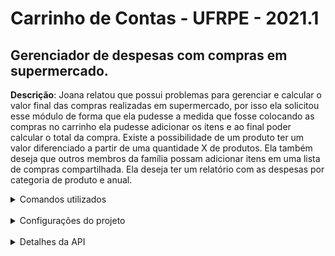 # Carrinho de Contas - UFRPE - 2021.1

## Gerenciador de despesas com compras em supermercado.

**Descrição**: Joana relatou que possui problemas para gerenciar e calcular o valor final das compras realizadas em supermercado, por isso ela solicitou esse módulo de forma que ela pudesse a medida que fosse colocando as compras no carrinho ela pudesse adicionar os itens e ao final poder calcular o total da compra. Existe a possibilidade de um produto ter um valor diferenciado a partir de uma quantidade X de produtos. Ela também deseja que outros membros da família possam adicionar itens em uma lista de compras compartilhada. Ela deseja ter um relatório com as despesas por categoria de produto e anual.

<details>
  <summary>Comandos utilizados</summary>

1. Criar o projeto:
   `rails new cdc --api --database=postgresql`
1. Criar o banco de dados:
   `rails db:create`
1. Criar migração dos usuários:
   `rails g migration CreateUsers name:string password_digest:string email:string`
1. Atualizar schema com as migrações pendentes:
   `rails db:migrate`

</details>

<br />
  
<details>
  <summary>Configurações do projeto </summary>
  
  * Ruby version 2.7.3
  
  * Rails + Postgresql
  
</details>

<br />

<details>
  <summary>Detalhes da API</summary>
  
  <details>
    <summary>(API) Usuários</summary>
    <li>Criar uma conta</li>
      - (POST) /api/v1/users - enviando um json com name, email, password
      - Apenas a criação de uma conta e o login podem ser feitos sem enviar no header "Authorization"
    <li>Fazer login</li>
      - (POST) /api/v1/auth/login - enviando um json com email e email
      - Apenas a criação de uma conta e o login podem ser feitos sem enviar no header "Authorization"
    <li>Atualizar uma conta</li>
      - (PUT) /api/v1/users/:user_id - enviando um json com name ou email
      - Obrigatório enviar a senha da conta que vai ser atualizada
    <li>Deletar uma conta</li>
      - (DELETE) /api/v1/users/:user_id
    <li>Visualizar uma conta</li>
      - (GET) /api/v1/users/:user_id
      - Se o Authorization for da conta em que está sendo buscado traz com informações mais detalhadas
  </details>

  <details>
    <summary>(API) Categorias</summary>
    <li>Listar categorias</li>
      - (GET) /api/v1/categories
      - As categorias que são aqui listadas foram criadas pelo console (pelo admin) e não possuem rota de criação
  </details>

  <details>
    <summary>(API) Carrinho</summary>
   <li>Criar carrinho</li>
      - (POST) /api/v1/shopcarts - enviando: o nome (opcional)
    <li>Visualizar um carrinho</li>
      - (GET) /api/v1/shopcarts/:shopcart_id
      - O objeto carrinho vai trazer os produtos, usuários, e as categorias dos produtos do carrinho
      - O produto traz a quantidade que é armazenada em uma coluna da tabela products_shopcarts, ler sessão "Produtos-Carrinho"
    <li>Visualizar carrinhos</li>
      - (GET) /api/v1/shopcarts
      - Essa rota trás apenas os carrinhos do usuário que fez a requisição
      - O objeto carrinho vai trazer os produtos, usuários, e as categorias dos produtos do carrinho
      - O produto traz a quantidade que é armazenada em uma coluna da tabela products_shopcarts, ler sessão "Produtos-Carrinho"
    <li>Editar carrinho</li>
      - (PUT) /api/v1/shopcarts/:shopcart_id - enviando: o nome; ou user_ids aqui sendo o novo array de ids de usuários que pertencem a esse carrinho (cuidado com o valor desse parâmetro); de maneira similiar pode ser trabalhado os produtos aos user_ids podem ser enviados os product_ids porém ver a sessão de "Produtos-Carrinho" para ver a maneira oficial de se adicionar
  </details>

  <details>
    <summary>(API) Produtos</summary>
    <li>Criar produto</li>
      - (POST) /api/v1/shopcarts - enviando: o nome, preço, category_id
      - Um produto guarda o id do usuário que o criou
    <li>Listar produtos</li>
      - (GET) /api/v1/shopcarts
  </details>

  <details>
    <summary>(API) Produtos-Carrinho</summary>
    <li>Adicionar um produto em um carrinho</li>
      - (POST) /api/v1/products_shopcarts - enviando: shopcart_id, product_id, quantity
    <li>Atualizar a quantidade</li>
      - (PUT) /api/v1/products_shopcarts/:product_shopcart_id - enviando: quantity
      - FUTURAMENTE VAMOS PODER ENVIAR promo_quantity e promo_value
  </details>
</details>

